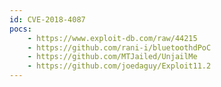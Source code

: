```yaml
---
id: CVE-2018-4087
pocs:
    - https://www.exploit-db.com/raw/44215
    - https://github.com/rani-i/bluetoothdPoC
    - https://github.com/MTJailed/UnjailMe
    - https://github.com/joedaguy/Exploit11.2
---
```

